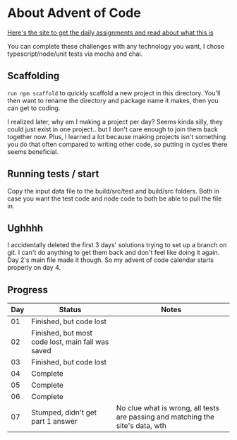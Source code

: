
# About Advent of Code

[Here's the site to get the daily assignments and read about what this is](https://adventofcode.com/2022)

You can complete these challenges with any technology you want, I chose typescript/node/unit tests via mocha and chai.

## Scaffolding

`run npm scaffold` to quickly scaffold a new project in this directory. You'll then want to rename the directory and package name it makes, then you can get to coding.

I realized later, why am I making a project per day? Seems kinda silly, they could just exist in one project.. but I don't care enough to join them back together now. Plus, I learned a lot because making projects isn't something you do that often compared to writing other code, so putting in cycles there seems beneficial.

## Running tests / start

Copy the input data file to the build/src/test and build/src folders. Both in case you want the test code and node code to both be able to pull the file in.

## Ughhhh

I accidentally deleted the first 3 days' solutions trying to set up a branch on git. I can't do anything to get them back and don't feel like doing it again. Day 2's main file made it though. So my advent of code calendar starts properly on day 4.

## Progress

| Day | Status | Notes |
| --- | --- | --- |
| 01 | Finished, but code lost ||
| 02 | Finished, but most code lost, main fail was saved ||
| 03 | Finished, but code lost ||
| 04 | Complete ||
| 05 | Complete ||
| 06 | Complete ||
| 07 | Stumped, didn't get part 1 answer | No clue what is wrong, all tests are passing and matching the site's data, wth |
